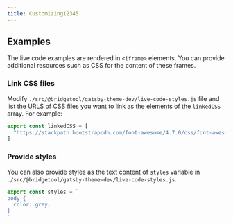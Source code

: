 ```yaml
---
title: Customizing12345
---
```


## Examples

The live code examples are rendered in `<iframe>` elements. You
can provide additional resources such as CSS for the content of these frames.

### Link CSS files

Modify `./src/@bridgetool/gatsby-theme-dev/live-code-styles.js` file and list the
URLS of CSS files you want to link as the elements of the `linkedCSS` array. For example:

```js
export const linkedCSS = [
  "https://stackpath.bootstrapcdn.com/font-awesome/4.7.0/css/font-awesome.min.css",
]
```

### Provide styles

You can also provide styles as the text content of `styles` variable in
`./src/@bridgetool/gatsby-theme-dev/live-code-styles.js`.

```js
export const styles = `
body {
  color: grey;
}
`
```
